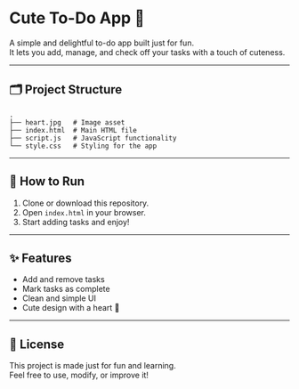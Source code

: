 # Cute To-Do App 💖

A simple and delightful to-do app built just for fun.  
It lets you add, manage, and check off your tasks with a touch of cuteness.

---

## 🗂 Project Structure

```text
.
├── heart.jpg   # Image asset
├── index.html  # Main HTML file
├── script.js   # JavaScript functionality
└── style.css   # Styling for the app

```

---

## 🚀 How to Run

1. Clone or download this repository.
2. Open `index.html` in your browser.
3. Start adding tasks and enjoy!

---

## ✨ Features

- Add and remove tasks  
- Mark tasks as complete  
- Clean and simple UI  
- Cute design with a heart 💖  

---

## 📜 License

This project is made just for fun and learning.  
Feel free to use, modify, or improve it!

